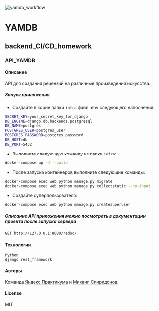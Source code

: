 ![yamdb_workflow](https://github.com/Muxa2793/yamdb_final/actions/workflows/yamdb_workflow.yml/badge.svg)

# YAMDB

## backend_CI/CD_homework

### API_YAMDB

#### Описание

API для создания рецензий на различные произведения искусства.

##### Запуск приложения

- Создайте в корне папки `infra` файл .env следующего наполнения:

```bash
SECRET_KEY=your_secret_key_for_django
DB_ENGINE=django.db.backends.postgresql
DB_NAME=postgres
POSTGRES_USER=postgres_user
POSTGRES_PASSWORD=postgres_password
DB_HOST=db
DB_PORT=5432
```

- Выполните следующую команду из папки `infra`:

```bash
docker-compose up -d --build
```

- После запуска контейнеров выполните следующие команды:

```bash
docker-compose exec web python manage.py migrate
docker-compose exec web python manage.py collectstatic --no-input
```

- Создайте суперпользователя:

```bash
docker-compose exec web python manage.py createsuperuser
```

##### Описание API приложения можно посмотреть в документации проекта после запуска сервера

```bash
GET http://127.0.0.1:8000/redoc/
```

#### Технологии

    Python
    django rest_framework

#### Авторы

Команда [Яндекс.Практикума](http://example.com/ "Яндекс.Практикум") и [Михаил Спиридонов](https://t.me/MikhailSpiridonov "Мой Telegram для связи").

#### License

MIT
